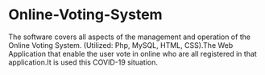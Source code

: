 # Online-Voting-System
The software covers all aspects of the management and operation of the Online Voting System. (Utilized: Php, MySQL, HTML, CSS).The Web Application that enable the user vote in online who are all registered in that application.It is used this COVID-19 situation.
